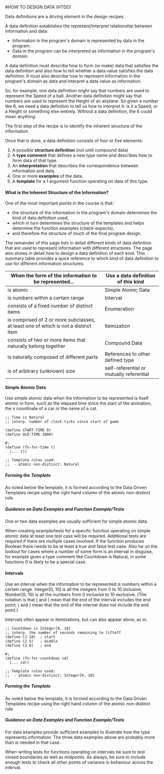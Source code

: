 #HOW TO DESIGN DATA (HTDD)

Data definitions are a driving element in the design recipes.

A data definition establishes the represent/interpret relationship between information and data:

- Information in the program's domain is represented by data in the program.
- Data in the program can be interpreted as information in the program's domain.

A data definition must describe how to form (or make) data that satisfies the data definition and also how to tell whether a data value satisfies the data definition. It must also describe how to represent information in the program's domain as data and interpret a data value as information.

So, for example, one data definition might say that numbers are used to represent the Speed of a ball. Another data definition might say that numbers are used to represent the Height of an airplane. So given a number like 6, we need a data definition to tell us how to interpret it: is it a Speed, or a Height or something else entirely. Without a data definition, the 6 could mean anything.

The first step of the recipe is to identify the inherent structure of the information.

Once that is done, a data definition consists of four or five elements:

1. A possible <b>structure definition</b> (not until compound data)
2. A <b>type comment</b> that defines a new type name and describes how to form data of that type.
3. An <b>interpretation</b> that describes the correspondence between information and data.
4. One or more <b>examples</b> of the data.
5. A <b>template</b> for a 1 argument function operating on data of this type.

#### What is the Inherent Structure of the Information?

One of the most important points in the course is that:

- the structure of the information in the program's domain determines the kind of data definition used,
- which in turn determines the structure of the templates and helps determine the function examples (check-expects),
- and therefore the structure of much of the final program design.

The remainder of this page lists in detail different kinds of data definition that are used to represent information with different structures. The page also shows in detail how to design a data definition of each kind. This summary table provides a quick reference to which kind of data definition to use for different information structures.

| When the form of the information to be represented... | Use a data definition of this kind |
| --- | --- |
| is atomic | Simple Atomic Data|
| is numbers within a certain range | Interval|
| consists of a fixed number of distinct items | Enumeration|
| is comprised of 2 or more subclasses, at least one of which is not a distinct item | Itemization|
| consists of two or more items that naturally belong together | Compound Data|
| is naturally composed of different parts | References to other defined type|
| is of arbitrary (unknown) size | self-referential or mutually referential|

#### Simple Atomic Data

Use simple atomic data when the information to be represented is itself atomic in form, such as the elapsed time since the start of the animation, the x coordinate of a car or the name of a cat.

```racket
;; Time is Natural
;; interp. number of clock ticks since start of game

(define START-TIME 0)
(define OLD-TIME 1000)

#;
(define (fn-for-time t)
  (... t))

;; Template rules used:
;;  - atomic non-distinct: Natural
```
##### Forming the Template
As noted below the template, it is formed according to the Data Driven Templates recipe using the right hand column of the atomic non-distinct rule.

##### Guidance on Data Examples and Function Example/Tests

One or two data examples are usually sufficient for simple atomic data.

When creating example/tests for a specific function operating on simple atomic data at least one test case will be required. Additional tests are required if there are multiple cases involved. If the function produces Boolean there needs to be at least a true and false test case. Also be on the lookout for cases where a number of some form is an interval in disguise, for example given a type comment like Countdown is Natural, in some functions 0 is likely to be a special case.

#### Intervals

Use an interval when the information to be represented is numbers within a certain range. Integer[0, 10] is all the integers from 0 to 10 inclusive; Number[0, 10) is all the numbers from 0 inclusive to 10 exclusive. (The notation is that [ and ] mean that the end of the interval includes the end point; ( and ) mean that the end of the interval does not include the end point.)

Intervals often appear in itemizations, but can also appear alone, as in:
```racket
;; Countdown is Integer[0, 10]
;; interp. the number of seconds remaining to liftoff
(define C1 10)  ; start
(define C2 5)   ; middle
(define C3 0)   ; end
 
#;
(define (fn-for-countdown cd)
  (... cd))

;; Template rules used:
;;  - atomic non-distinct: Integer[0, 10]
```

##### Forming the Template

As noted below the template, it is formed according to the Data Driven Templates recipe using the right hand column of the atomic non-distinct rule.

##### Guidance on Data Examples and Function Example/Tests

For data examples provide sufficient examples to illustrate how the type represents information. The three data examples above are probably more than is needed in that case.

When writing tests for functions operating on intervals be sure to test closed boundaries as well as midpoints. As always, be sure to include enough tests to check all other points of variance in behaviour across the interval.


